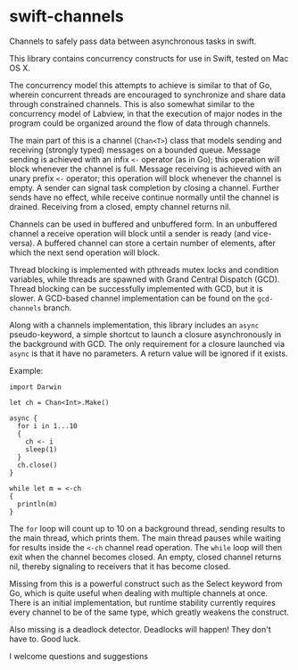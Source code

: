 swift-channels
==============

Channels to safely pass data between asynchronous tasks in swift.

This library contains concurrency constructs for use in Swift, tested on
Mac OS X.

The concurrency model this attempts to achieve is similar to that of
Go, wherein concurrent threads are encouraged to synchronize and share
data through constrained channels. This is also somewhat similar to
the concurrency model of Labview, in that the execution of major nodes
in the program could be organized around the flow of data through
channels.

The main part of this is a channel (`Chan<T>`) class that models
sending and receiving (strongly typed) messages on a bounded
queue. Message sending is achieved with an infix `<-` operator (as in
Go); this operation will block whenever the channel is full. Message
receiving is achieved with an unary prefix `<-` operator; this
operation will block whenever the channel is empty. A sender can
signal task completion by closing a channel. Further sends have no
effect, while receive continue normally until the channel is
drained. Receiving from a closed, empty channel returns nil.

Channels can be used in buffered and unbuffered form. In an unbuffered
channel a receive operation will block until a sender is ready (and
vice-versa). A buffered channel can store a certain number of
elements, after which the next send operation will block.

Thread blocking is implemented with pthreads mutex locks and condition
variables, while threads are spawned with Grand Central Dispatch
(GCD). Thread blocking can be successfully implemented with GCD, but
it is slower. A GCD-based channel implementation can be found on the
`gcd-channels` branch.

Along with a channels implementation, this library includes an `async`
pseudo-keyword, a simple shortcut to launch a closure asynchronously
in the background with GCD. The only requirement for a closure
launched via `async` is that it have no parameters. A return value
will be ignored if it exists.

Example:
```
import Darwin

let ch = Chan<Int>.Make()

async {
  for i in 1...10
  {
    ch <- i
    sleep(1)
  }
  ch.close()
}

while let m = <-ch
{
  println(m)
}
```

The `for` loop will count up to 10 on a background thread, sending
results to the main thread, which prints them. The main thread pauses
while waiting for results inside the `<-ch` channel read
operation. The `while` loop will then exit when the channel becomes
closed. An empty, closed channel returns nil, thereby signaling to
receivers that it has become closed.

Missing from this is a powerful construct such as the Select keyword
from Go, which is quite useful when dealing with multiple channels at
once. There is an initial implementation, but runtime stability
currently requires every channel to be of the same type, which greatly
weakens the construct.

Also missing is a deadlock detector. Deadlocks will happen! They
don't have to. Good luck.

I welcome questions and suggestions
